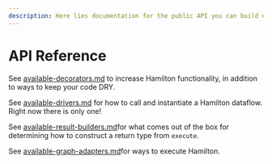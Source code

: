 ```yaml
---
description: Here lies documentation for the public API you can build on top of.
---
```


# API Reference

See [available-decorators.md](available-decorators.md "mention") to increase Hamilton functionality, in addition to ways to keep your code DRY.

See [available-drivers.md](available-drivers.md "mention") for how to call and instantiate a Hamilton dataflow. Right now there is only one!

See [available-result-builders.md](available-result-builders.md "mention")for what comes out of the box for determining how to construct a return type from `execute`.

See [available-graph-adapters.md](available-graph-adapters.md "mention")for ways to execute Hamilton.
